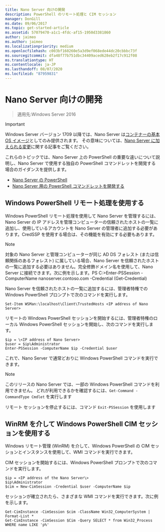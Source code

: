 ```yaml
---
title: Nano Server 向けの開発
description: PowerShell のリモート処理と CIM セッション
manager: DonGill
ms.date: 09/06/2017
ms.topic: get-started-article
ms.assetid: 57079470-a1c1-4fdc-af15-1950d3381860
author: jaimeo
ms.author: jaimeo
ms.localizationpriority: medium
ms.openlocfilehash: c003bf160260e5a3d9ef068ede44dc20cbbbc73f
ms.sourcegitcommit: dfa48f77b751dbc34409aced628eb2f17c912f08
ms.translationtype: HT
ms.contentlocale: ja-JP
ms.lasthandoff: 08/07/2020
ms.locfileid: "87959831"
---
```

# <a name="developing-for-nano-server"></a>Nano Server 向けの開発

>適用先:Windows Server 2016

> [!IMPORTANT]
> Windows Server バージョン 1709 以降では、Nano Server は[コンテナーの基本 OS イメージ](/virtualization/windowscontainers/quick-start/using-insider-container-images#install-base-container-image)としてのみ提供されます。 その意味については、[Nano Server に加えられる変更](nano-in-semi-annual-channel.md)に関する記事をご覧ください。

これらのトピックでは、Nano Server 上の PowerShell の重要な違いについて説明し、Nano Server で使用する独自の PowerShell コマンドレットを開発する場合のガイダンスを提供します。

- [Nano Server の PowerShell](PowerShell-on-Nano-Server.md)
- [Nano Server 用の PowerShell コマンドレットを開発する](Developing-PowerShell-Cmdlets-for-Nano-Server.md)

## <a name="using-windows-powershell-remoting"></a>Windows PowerShell リモート処理を使用する
Windows PowerShell リモート処理を使用して Nano Server を管理するには、Nano Server の IP アドレスを管理コンピューターの信頼されたホストの一覧に追加し、使用しているアカウントを Nano Server の管理者に追加する必要があります。CredSSP を使用する場合は、その機能を有効にする必要もあります。

> [!NOTE]
> 対象の Nano Server と管理コンピューターが同じ AD DS フォレスト (または信頼関係のあるフォレスト) に属している場合、Nano Server を信頼されたホストの一覧に追加する必要はありません。完全修飾ドメイン名を使用して、Nano Server に接続できます。次に例を示します。PS C:\>Enter-PSSession -ComputerName nanoserver.contoso.com -Credential (Get-Credential)


Nano Server を信頼されたホストの一覧に追加するには、管理者特権での Windows PowerShell プロンプトで次のコマンドを実行します。

`Set-Item WSMan:\localhost\Client\TrustedHosts <IP address of Nano Server>`

リモートの Windows PowerShell セッションを開始するには、管理者特権のローカル Windows PowerShell セッションを開始し、次のコマンドを実行します。


```
$ip = \<IP address of Nano Server>
$user = $ip\Administrator
Enter-PSSession -ComputerName $ip -Credential $user
```


これで、Nano Server で通常どおりに Windows PowerShell コマンドを実行できます。

> [!NOTE]
> このリリースの Nano Server では、一部の Windows PowerShell コマンドを利用できません。 どれが利用できるかを確認するには、`Get-Command -CommandType Cmdlet` を実行します

リモート セッションを停止するには、コマンド `Exit-PSSession` を使用します

## <a name="using-windows-powershell-cim-sessions-over-winrm"></a>WinRM を介して Windows PowerShell CIM セッションを使用する
Windows リモート管理 (WinRM) を介して、Windows PowerShell の CIM セッションとインスタンスを使用して、WMI コマンドを実行できます。

CIM セッションを開始するには、Windows PowerShell プロンプトで次のコマンドを実行します。


```
$ip = <IP address of the Nano Server\>
$ip\Administrator
$cim = New-CimSession -Credential $user -ComputerName $ip
```


セッションが確立されたら、さまざまな WMI コマンドを実行できます。次に例を示します。


```
Get-CimInstance -CimSession $cim -ClassName Win32_ComputerSystem | Format-List *
Get-CimInstance -CimSession $Cim -Query SELECT * from Win32_Process WHERE name LIKE 'p%'
```

